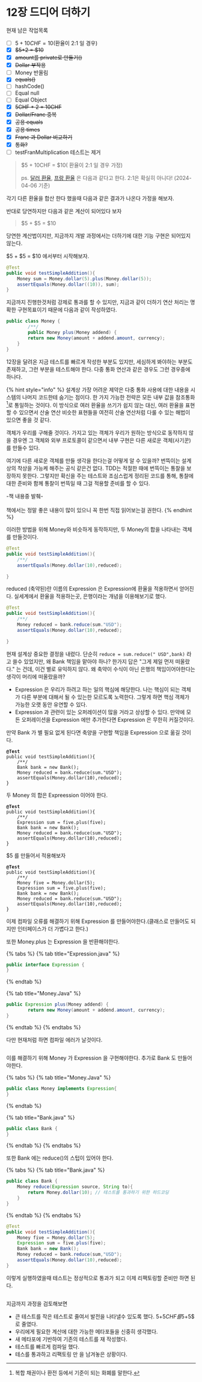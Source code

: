 # 12장 드디어 더하기

현재 남은 작업목록

* [ ] $5 + 10CHF = 10$(환율이 2:1  일 경우)
* [x] ~~$5\*2 = $10~~
* [x] ~~amount를 private로 만들기()~~
* [x] ~~Dollar 부작용~~
* [ ] Money 반올림
* [x] ~~equals()~~
* [ ] hashCode()
* [ ] Equal null
* [ ] Equal Object&#x20;
* [x] ~~5CHF \* 2 = 10CHF~~
* [x] ~~Dollar/Franc 중복~~
* [x] ~~공용 equals~~
* [x] ~~공용 times~~
* [x] ~~Franc 과 Dollar 비교하기~~
* [x] ~~통화?~~
* [ ] testFranMultiplication 테스트는 제거

> $5 + 10CHF = $10( 환율이 2:1 일 경우 가정)
>
> ps. [달러 환율](https://wise.com/kr/currency-converter/usd-to-krw-rate?amount=1000), [프랑 환율](https://wise.com/kr/currency-converter/chf-to-krw-rate) 은 다음과 같다고 한다. 2:1은 확실히 아니다! (2024-04-06 기준)

각기 다른 환율을 합산 한다 했을때 다음과 같은 결과가 나온다 가정을 해보자.&#x20;

반대로 당연하지만 다음과 같은 계산이 되어있다 보자

> $5 + $5 = $10

당연한 계산법이지만, 지금까지 개발 과정에서는 더하기에 대한 기능 구현은 되어있지 않는다.&#x20;

$5 + $5 = $10 에서부터 시작해보자.



```java
@Test
public void testSimpleAddition(){
    Money sum = Money.dollar(5).plus(Money.dollar(5));
    assertEquals(Money.dollar((10)), sum);
}
```

지금까지 진행한것처럼 강제로 통과를 할 수 있지만, 지금과 같이 더하기 연산 처리는 명확한 구현목표이기 때문에 다음과 같이 작성하였다.

```java
public class Money {
        /**/
        public Money plus(Money addend) {
        return new Money(amount + addend.amount, currency);
    }
}
```



12장을 달려온 지금 테스트를 빠르게 작성한 부분도 있지만, 세심하게 봐야하는 부분도 존재하고, 그런 부분을 테스트해야 한다. 다중 통화 연산과 같은 경우도 그런 경우중에 하나다.

{% hint style="info" %}
설계상 가장 어려운 제약은 다중 통화 사용에 대한 내용을 시스템의 나머지 코드한테 숨기는 점이다. 한 가지 가능한 전략은 모든 내부 값을 참조통화[^1]로 통일하는 것이다. 이 방식으로 여러 환율을 쓰기가 쉽지 않는 대신, 여러 환율을 표현할 수 있으면서 산술 연산 비슷한 표현들을 여전히 산술 연산처럼 다룰 수 있는 해법이 있으면 좋을 것 같다.&#x20;

객체가 우리를 구해줄 것이다. 가지고 있는 객체가 우리가 원하는 방식으로 동작하지 않을 경우엔 그 객체와 외부 프로토콜이 같으면서 내부 구현은 다른 새로운 객체(사기꾼)를 만들수 있다.

여기에 다른 새로운 객체를 만들 생각을 한다는걸 어떻게 알 수 있을까? 번뜩이는 설계상의 착상을 가능케 해주는 공식 같은건 없다. TDD는 적절한 때에 번뜩이는 통찰을 보장하지 못한다. 그렇지만 확신을 주는 테스트와 조심스럽게 정리된 코드를 통해, 통찰에 대한 준비와 함께 통찰이 번뜩일 때 그걸 적용할 준비를 할 수 있다.

-책 내용중 발췌-\
\
책에서는 정말 좋은 내용이 많이 있으니 꼭 한번 직접 읽어보는걸 권한다.
{% endhint %}



이러한 방법을 위해 Money와 비슷하게 동작하지만, 두 Money의 합을 나타내는 객체를 만들것이다.

```java
@Test
public void testSimpleAddition(){
    /**/
    assertEquals(Money.dollar(10),reduced);
    
}
```



reduced (축약된)란 이름의 Expression 은 Expression에 환율을 적용하면서 얻어진다. 실세계에서 환율을 적용하는곳, 은행이라는 개념을 이용해보기로 했다.

```java
@Test
public void testSimpleAddition(){
    /**/
    Money reduced = bank.reduce(sum."USD");
    assertEquals(Money.dollar(10),reduced);
    
}
```

현재 설계상 중요한 결정을 내렸다. 단순히 `reduce = sum.reduce(" USD",bank)` 라고 쓸수 있었지만, 왜 Bank 책임을 맡아야 하나? 한가지 답은 "그게 제일 먼저 떠올랐다." 는 건데, 이건 별로 유익하지 않다. 왜 축약이 수식이 아닌 은행의 책임이어야한다는 생각이 머리에 떠올랐을까?

* Expression 은 우리가 하려고 하는 일의 핵심에 해당한다. 나는 핵심이 되는 객체가 다른 부분에 대해서 될 수 있는한 모르도록 노력한다. 그렇게 하면 핵심 객체가 가능한 오랫 동안 유연할 수 있다.&#x20;
* Expression 과 관련이 있는 오퍼레이션이 많을 거라고 상상할 수 있다. 만약에 모든 오퍼레이션을 Expression 에만 추가한다면 Expression 은 무한히 커질것이다.

만약 Bank 가 별 필요 없게 된다면 축양을 구현할 책임을 Expression 으로 옮길 것이다.&#x20;

<pre class="language-java"><code class="lang-java"><strong>@Test
</strong>public void testSimpleAddition(){
    /**/
    Bank bank = new Bank();
    Money reduced = bank.reduce(sum."USD");
    assertEquals(Money.dollar(10),reduced);
}
</code></pre>

두 Money 의 합은 Expreession 이어야 한다.

<pre class="language-java"><code class="lang-java"><strong>@Test
</strong>public void testSimpleAddition(){
    /**/
    Expression sum = five.plus(five);
    Bank bank = new Bank();
    Money reduced = bank.reduce(sum."USD");
    assertEquals(Money.dollar(10),reduced);
}
</code></pre>

$5 를 만들어서 적용해보자

<pre class="language-java"><code class="lang-java"><strong>@Test
</strong>public void testSimpleAddition(){
    /**/
    Money five = Money.dollar(5);
    Expression sum = five.plus(five);
    Bank bank = new Bank();
    Money reduced = bank.reduce(sum."USD");
    assertEquals(Money.dollar(10),reduced);
}
</code></pre>

이제 컴파일 오류를 해결하기 위해 Expression 를 만들어야한다.(클래스로 만들어도 되지만 인터페이스가 더 가볍다고 한다.)

또한 Money.plus 는 Expression 을 반환해야한다.

{% tabs %}
{% tab title="Expression.java" %}
```java
public interface Expression {
}
```
{% endtab %}

{% tab title="Money.Java" %}
```java
public Expression plus(Money addend) {
        return new Money(amount + addend.amount, currency);
}
```
{% endtab %}
{% endtabs %}

다만 현재처럼 하면 컴파일 에러가 날것이다.

<figure><img src="../../../.gitbook/assets/image (3) (1) (1).png" alt=""><figcaption></figcaption></figure>

이를 해결하기 위해 Money 가 Expression 을 구현해야한다. 추가로 Bank 도 만들어야한다.

{% tabs %}
{% tab title="Money.Java" %}
```java
public class Money implements Expression{
}
```
{% endtab %}

{% tab title="Bank.java" %}
```java
public class Bank {
}
```
{% endtab %}
{% endtabs %}

또한 Bank 에는 reduce()의 스텁이 있어야 한다.

{% tabs %}
{% tab title="Bank.java" %}
```java
public class Bank {
    Money reduce(Expression source, String to){
        return Money.dollar(10); // 테스트를 통과하기 위한 하드코딩
    }
}
```
{% endtab %}
{% endtabs %}

```java
@Test
public void testSimpleAddition(){
    Money five = Money.dollar(5);
    Expression sum = five.plus(five);
    Bank bank = new Bank();
    Money reduced = bank.reduce(sum,"USD");
    assertEquals(Money.dollar(10),reduced);
}
```

이렇게 실행하였을때 테스트는 정상적으로 통과가 되고 이제 리팩토링할 준비만 하면 된다.

<figure><img src="../../../.gitbook/assets/image (1) (1) (1) (1) (1) (1) (1) (1) (1) (1) (1) (1).png" alt=""><figcaption></figcaption></figure>

지금까지 과정을 검토해보면

* 큰 테스트를 작은 테스트로 줄여서 발전을 나타낼수 있도록 했다. 5$+5CHF 를 5$+5$ 로 줄였다.
* 우리에게 필요한 계산에 대한 가능한 메타포들을 신중히 생각했다.&#x20;
* 새 메타포에 기반하여 기존의 테스트를 재 작성했다.&#x20;
* 테스트를 빠르게 컴파일 했다.&#x20;
* 테스를 통과하고 리팩토링 만 을 남겨놓은 상황이다.

[^1]: 복합 채권이나 환전 등에서 기준이 되는 화폐를 말한다.
